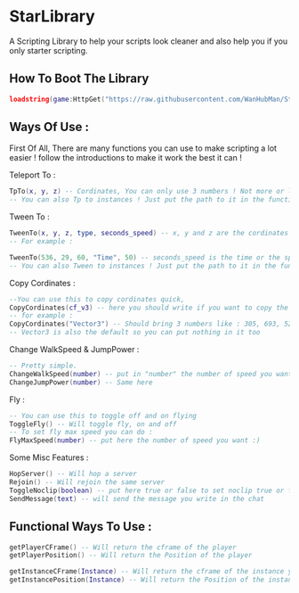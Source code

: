 # StarLibrary
A Scripting Library to help your scripts look cleaner and also help you if you only starter scripting.

## How To Boot The Library
```lua
loadstring(game:HttpGet("https://raw.githubusercontent.com/WanHubMan/StarLibrary/main/Code"))()
```

## Ways Of Use :
First Of All, There are many functions you can use to make scripting a lot easier ! follow the introductions to make it work the best it can !

Teleport To :
```lua
TpTo(x, y, z) -- Cordinates, You can only use 3 numbers ! Not more or less or it will bring an error !
-- You can also Tp to instances ! Just put the path to it in the function and thats it!
```

Tween To :
```lua
TweenTo(x, y, z, type, seconds_speed) -- x, y and z are the cordinates and types are "Time" and "Speed",
-- For example :

TweenTo(536, 29, 60, "Time", 50) -- seconds_speed is the time or the speed, depends on what type you selected !
-- You can also Tween to instances ! Just put the path to it in the function and thats it!
```

Copy Cordinates :
```lua
--You can use this to copy cordinates quick,
CopyCordinates(cf_v3) -- here you should write if you want to copy the whole "CFrame" number or "Vector3"!
-- for example :
CopyCordinates("Vector3") -- Should bring 3 numbers like : 305, 693, 52
-- Vector3 is also the default so you can put nothing in it too
```

Change WalkSpeed & JumpPower :
```lua
-- Pretty simple.
ChangeWalkSpeed(number) -- put in "number" the number of speed you want to change to
ChangeJumpPower(number) -- Same here
```

Fly :
```lua
-- You can use this to toggle off and on flying
ToggleFly() -- Will toggle fly, on and off 
-- To set fly max speed you can do :
FlyMaxSpeed(number) -- put here the number of speed you want :)
```
Some Misc Features :
```lua
HopServer() -- Will hop a server 
Rejoin() -- Will rejoin the same server
ToggleNoclip(boolean) -- put here true or false to set noclip true or false
SendMessage(text) -- will send the message you write in the chat
```

## Functional Ways To Use :

```lua
getPlayerCFrame() -- Will return the cframe of the player
getPlayerPosition() -- Will return the Position of the player

getInstanceCFrame(Instance) -- Will return the cframe of the instance you put inside of the function call
getInstancePosition(Instance) -- Will return the Position of the instance you put inside of the function call
```
